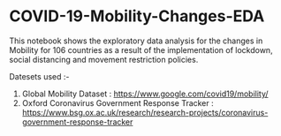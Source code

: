 # COVID-19-Mobility-Changes-EDA
This notebook shows the exploratory data analysis for the changes in Mobility for 106 countries as a result of the implementation of lockdown, social distancing and movement restriction policies.

Datesets used :-
1. Global Mobility Dataset : https://www.google.com/covid19/mobility/
2. Oxford Coronavirus Government Response Tracker : https://www.bsg.ox.ac.uk/research/research-projects/coronavirus-government-response-tracker

